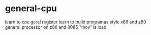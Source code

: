 # general-cpu
learn to cpu geral register learn to build programas style x86 and z80 general processor on z80  and 8085 "mov" is load
